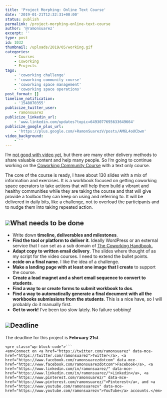 ```yaml
---
title: 'Project Morphing: Online Text Course'
date: '2019-01-21T12:32:31+00:00'
status: publish
permalink: /project-morphing-online-text-course
author: '@ramonsuarez'
excerpt: ''
type: post
id: 1032
thumbnail: /uploads/2019/05/working.gif
categories: 
    - Courses
    - Coworking
    - Projects
tags:
    - 'coworking challenge'
    - 'coworking community course'
    - 'coworking space management'
    - 'coworking space operations'
post_format: []
timeline_notification:
    - '1548070355'
publicize_twitter_user:
    - ramonsuarez
publicize_linkedin_url:
    - 'www.linkedin.com/updates?topic=6493077695633649664'
publicize_google_plus_url:
    - 'https://plus.google.com/+RamonSuarezV/posts/AM6L4oUCbwm'
video_background:
    - ''
---
```

I’m [not good with video yet](http://ramonsuarez.com/fail-2-deadlines-and-video/), but there are many other delivery methods to share valuable content and help many people. So I’m going to continue working on the [Coworking Community Course](https://www.coworkinghandbook.com/coworking-community-course-draft/) with a text only course.

The core of the course is ready, I have about 130 slides with a mix of information and exercises. It is a workbook focused on getting coworking space operators to take actions that will help them build a vibrant and healthy communities while they are taking the course and that will give provide a toolbox they can keep on using and referring to. It will be delivered in daily bits, like a challenge, not to overload the participants and to nudge them into taking repeated action.

![](/uploads/2019/01/coworking-communty-challenge-wip.png)What needs to be done
---------------------

- Write down **timeline, deliverables and milestones**.
- **Find the tool or platform to deliver it**. Ideally WordPress or an external service that I can set as a sub domain of [The Coworking Handbook.](https://www.coworkinghandbook.com)
- **Adapt copy to written email delivery**. The slides where thought of as my script for the video courses. I need to extend the bullet points.
- **ecide on a final name**. I like the idea of a challenge.
- **Make a landing page with at least one image that I create** to support the course.
- **Create a lead magnet and a short email sequence to convert to students**.
- **Find a way to or create forms to submit workbook to dos**.
- **Find a way to automatically generate a final document with all the workbooks submissions from the students**. This is a nice have, so I will probably do it manually first.
- **Get to work!** I’ve been too slow lately. No failure sobbing!

![](/uploads/2019/01/working.gif)Deadline
--------

The deadline for this project is **February 21st**.

```
<pre class="wp-block-code">```
<em>Connect on <a href="https://twitter.com/ramonsuarez" data-mce-href="https://twitter.com/ramonsuarez">Twitter</a>, <a href="https://www.facebook.com/ramonsuarezdotcom" data-mce-href="https://www.facebook.com/ramonsuarezdotcom">Facebook</a>, <a href="https://www.linkedin.com/in/ramonsuarez/" data-mce-href="https://www.linkedin.com/in/ramonsuarez/">Linkedin</a>, <a href="https://www.pinterest.com/ramonsuarez/" data-mce-href="https://www.pinterest.com/ramonsuarez/">Pinterest</a>, and <a href="https://www.youtube.com/ramonsuarezv" data-mce-href="https://www.youtube.com/ramonsuarezv">YouTube</a> accounts.</em>
```
```
